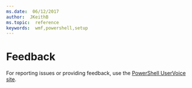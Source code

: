 ```yaml
---
ms.date:  06/12/2017
author:  JKeithB
ms.topic:  reference
keywords:  wmf,powershell,setup
---
```


# Feedback
For reporting issues or providing feedback, use the [PowerShell UserVoice site](http://windowsserver.uservoice.com/forums/301869-powershell).